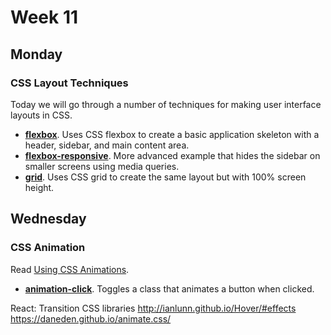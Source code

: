 # Week 11

## Monday

### CSS Layout Techniques

Today we will go through a number of techniques for making user interface layouts in CSS.

* **[flexbox](flexbox)**. Uses CSS flexbox to create a basic application skeleton with a header, sidebar, and main content area.
* **[flexbox-responsive](flexbox-responsive)**. More advanced example that hides the sidebar on smaller screens using media queries.
* **[grid](grid)**. Uses CSS grid to create the same layout but with 100% screen height.

## Wednesday

### CSS Animation

Read [Using CSS Animations](https://developer.mozilla.org/en-US/docs/Web/CSS/CSS_Animations/Using_CSS_animations).

* **[animation-click](animation-click)**. Toggles a class that animates a button when clicked.

React: Transition
CSS libraries
http://ianlunn.github.io/Hover/#effects
https://daneden.github.io/animate.css/
